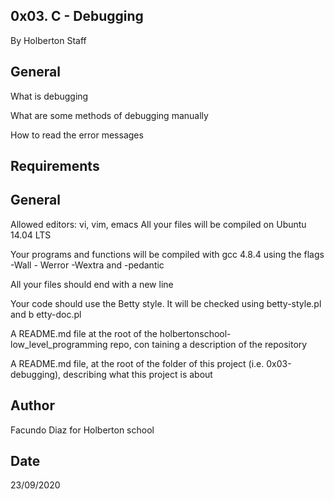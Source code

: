 0x03. C - Debugging
--------------------
By Holberton Staff

General
---------------------
What is debugging

What are some methods of debugging manually

How to read the error messages

Requirements
------------------
General
------------------
Allowed editors: vi, vim, emacs
All your files will be compiled on Ubuntu 14.04 LTS

Your programs and functions will be compiled with gcc 4.8.4 using the flags -Wall -
Werror -Wextra and -pedantic

All your files should end with a new line

Your code should use the Betty style. It will be checked using betty-style.pl and b
etty-doc.pl

A README.md file at the root of the holbertonschool-low_level_programming repo, con
taining a description of the repository

A README.md file, at the root of the folder of this project (i.e. 0x03-debugging), 
describing what this project is about

Author
----------------
Facundo Diaz for Holberton school

Date
--------------------
23/09/2020